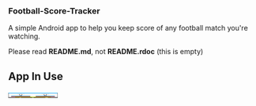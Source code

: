 ### Football-Score-Tracker
A simple Android app to help you keep score of any football match you're watching. 

Please read **README.md**, not **README.rdoc** (this is empty)

## App In Use

<img src="app-in-use.gif" width="100" height="10" >

